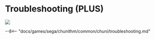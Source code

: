 # Troubleshooting (PLUS)
<img class="header-logo" src="/img/sega/chunithm/plus/logo.webp">

--8<-- "docs/games/sega/chunithm/common/chuni/troubleshooting.md"
